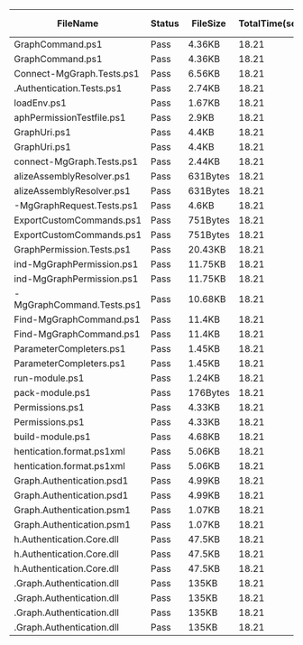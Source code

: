 ﻿ | FileName                  | Status | FileSize | TotalTime(sec) | Upload(sec) | Submit(sec) | SignWait(sec) | Retry Count | 
 |---------------------------|--------|----------|----------------|-------------|-------------|---------------|-------------|
 | GraphCommand.ps1          | Pass   | 4.36KB   | 18.21          | 0.31        | 0.66        | 16.94         | 0           | 
 | GraphCommand.ps1          | Pass   | 4.36KB   | 18.21          | 0.31        | 0.66        | 16.94         | 0           | 
 | Connect-MgGraph.Tests.ps1 | Pass   | 6.56KB   | 18.21          | 0.31        | 0.47        | 16.94         | 0           | 
 | .Authentication.Tests.ps1 | Pass   | 2.74KB   | 18.21          | 0.31        | 0.71        | 16.94         | 0           | 
 | loadEnv.ps1               | Pass   | 1.67KB   | 18.21          | 0.31        | 0.37        | 16.94         | 0           | 
 | aphPermissionTestfile.ps1 | Pass   | 2.9KB    | 18.21          | 0.31        | 0.39        | 16.94         | 0           | 
 | GraphUri.ps1              | Pass   | 4.4KB    | 18.21          | 0.32        | 0.52        | 16.94         | 0           | 
 | GraphUri.ps1              | Pass   | 4.4KB    | 18.21          | 0.32        | 0.52        | 16.94         | 0           | 
 | connect-MgGraph.Tests.ps1 | Pass   | 2.44KB   | 18.21          | 0.31        | 0.36        | 16.94         | 0           | 
 | alizeAssemblyResolver.ps1 | Pass   | 631Bytes | 18.21          | 0.31        | 0.55        | 16.94         | 0           | 
 | alizeAssemblyResolver.ps1 | Pass   | 631Bytes | 18.21          | 0.31        | 0.55        | 16.94         | 0           | 
 | -MgGraphRequest.Tests.ps1 | Pass   | 4.6KB    | 18.21          | 0.31        | 0.39        | 16.94         | 0           | 
 | ExportCustomCommands.ps1  | Pass   | 751Bytes | 18.21          | 0.31        | 0.38        | 16.94         | 0           | 
 | ExportCustomCommands.ps1  | Pass   | 751Bytes | 18.21          | 0.31        | 0.38        | 16.94         | 0           | 
 | GraphPermission.Tests.ps1 | Pass   | 20.43KB  | 18.21          | 0.34        | 0.43        | 16.94         | 0           | 
 | ind-MgGraphPermission.ps1 | Pass   | 11.75KB  | 18.21          | 0.31        | 0.66        | 16.94         | 0           | 
 | ind-MgGraphPermission.ps1 | Pass   | 11.75KB  | 18.21          | 0.31        | 0.66        | 16.94         | 0           | 
 | -MgGraphCommand.Tests.ps1 | Pass   | 10.68KB  | 18.21          | 0.31        | 0.38        | 16.94         | 0           | 
 | Find-MgGraphCommand.ps1   | Pass   | 11.4KB   | 18.21          | 0.31        | 0.42        | 16.94         | 0           | 
 | Find-MgGraphCommand.ps1   | Pass   | 11.4KB   | 18.21          | 0.31        | 0.42        | 16.94         | 0           | 
 | ParameterCompleters.ps1   | Pass   | 1.45KB   | 18.21          | 0.31        | 0.43        | 16.94         | 0           | 
 | ParameterCompleters.ps1   | Pass   | 1.45KB   | 18.21          | 0.31        | 0.43        | 16.94         | 0           | 
 | run-module.ps1            | Pass   | 1.24KB   | 18.21          | 0.31        | 0.54        | 16.94         | 0           | 
 | pack-module.ps1           | Pass   | 176Bytes | 18.21          | 0.31        | 0.43        | 16.94         | 0           | 
 | Permissions.ps1           | Pass   | 4.33KB   | 18.21          | 0.31        | 0.86        | 16.94         | 0           | 
 | Permissions.ps1           | Pass   | 4.33KB   | 18.21          | 0.31        | 0.86        | 16.94         | 0           | 
 | build-module.ps1          | Pass   | 4.68KB   | 18.21          | 0.32        | 0.37        | 16.94         | 0           | 
 | hentication.format.ps1xml | Pass   | 5.06KB   | 18.21          | 0.31        | 0.72        | 16.94         | 0           | 
 | hentication.format.ps1xml | Pass   | 5.06KB   | 18.21          | 0.31        | 0.72        | 16.94         | 0           | 
 | Graph.Authentication.psd1 | Pass   | 4.99KB   | 18.21          | 0.31        | 0.67        | 16.94         | 0           | 
 | Graph.Authentication.psd1 | Pass   | 4.99KB   | 18.21          | 0.31        | 0.67        | 16.94         | 0           | 
 | Graph.Authentication.psm1 | Pass   | 1.07KB   | 18.21          | 0.31        | 0.49        | 16.94         | 0           | 
 | Graph.Authentication.psm1 | Pass   | 1.07KB   | 18.21          | 0.31        | 0.49        | 16.94         | 0           | 
 | h.Authentication.Core.dll | Pass   | 47.5KB   | 18.21          | 0.37        | 0.42        | 16.94         | 0           | 
 | h.Authentication.Core.dll | Pass   | 47.5KB   | 18.21          | 0.37        | 0.42        | 16.94         | 0           | 
 | h.Authentication.Core.dll | Pass   | 47.5KB   | 18.21          | 0.37        | 0.42        | 16.94         | 0           | 
 | .Graph.Authentication.dll | Pass   | 135KB    | 18.21          | 0.39        | 0.39        | 16.94         | 0           | 
 | .Graph.Authentication.dll | Pass   | 135KB    | 18.21          | 0.39        | 0.39        | 16.94         | 0           | 
 | .Graph.Authentication.dll | Pass   | 135KB    | 18.21          | 0.39        | 0.39        | 16.94         | 0           | 
 | .Graph.Authentication.dll | Pass   | 135KB    | 18.21          | 0.39        | 0.39        | 16.94         | 0           | 
